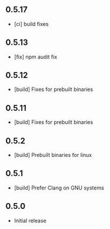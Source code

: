 ## 0.5.17

- [ci] build fixes

## 0.5.13

- [fix] npm audit fix

## 0.5.12

- [build] Fixes for prebuilt binaries

## 0.5.11

- [build] Fixes for prebuilt binaries

## 0.5.2

- [build] Prebuilt binaries for linux

## 0.5.1

- [build] Prefer Clang on GNU systems

## 0.5.0

- Initial release
